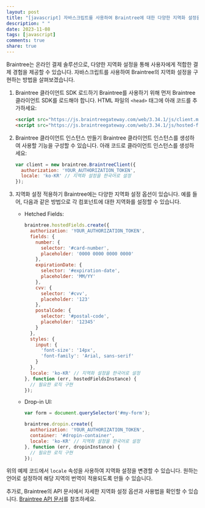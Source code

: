 ```yaml
---
layout: post
title: "[javascript] 자바스크립트를 사용하여 Braintree에 대한 다양한 지역화 설정을 구현하는 방법은 무엇인가요?"
description: " "
date: 2023-11-08
tags: [javascript]
comments: true
share: true
---
```


Braintree는 온라인 결제 솔루션으로, 다양한 지역화 설정을 통해 사용자에게 적합한 결제 경험을 제공할 수 있습니다. 자바스크립트를 사용하여 Braintree의 지역화 설정을 구현하는 방법을 살펴보겠습니다.

1. Braintree 클라이언트 SDK 로드하기
   Braintree를 사용하기 위해 먼저 Braintree 클라이언트 SDK를 로드해야 합니다. HTML 파일의 `<head>` 태그에 아래 코드를 추가하세요:
   ```html
   <script src="https://js.braintreegateway.com/web/3.34.1/js/client.min.js"></script>
   <script src="https://js.braintreegateway.com/web/3.34.1/js/hosted-fields.min.js"></script>
   ```

2. Braintree 클라이언트 인스턴스 만들기
   Braintree 클라이언트 인스턴스를 생성하여 사용할 기능을 구성할 수 있습니다. 아래 코드로 클라이언트 인스턴스를 생성하세요:
   ```javascript
   var client = new braintree.BraintreeClient({
     authorization: 'YOUR_AUTHORIZATION_TOKEN',
     locale: 'ko-KR' // 지역화 설정을 한국어로 설정
   });
   ```

3. 지역화 설정 적용하기
   Braintree에는 다양한 지역화 설정 옵션이 있습니다. 예를 들어, 다음과 같은 방법으로 각 컴포넌트에 대한 지역화를 설정할 수 있습니다.
   - Hetched Fields:
     ```javascript
     braintree.hostedFields.create({
       authorization: 'YOUR_AUTHORIZATION_TOKEN',
       fields: {
         number: {
           selector: '#card-number',
           placeholder: '0000 0000 0000 0000'
         },
         expirationDate: {
           selector: '#expiration-date',
           placeholder: 'MM/YY'
         },
         cvv: {
           selector: '#cvv',
           placeholder: '123'
         },
         postalCode: {
           selector: '#postal-code',
           placeholder: '12345'
         }
       },
       styles: {
         input: {
           'font-size': '14px',
           'font-family': 'Arial, sans-serif'
         }
       },
       locale: 'ko-KR' // 지역화 설정을 한국어로 설정
     }, function (err, hostedFieldsInstance) {
       // 필요한 로직 구현
     });
     ```
   - Drop-in UI:
     ```javascript
     var form = document.querySelector('#my-form');

     braintree.dropin.create({
       authorization: 'YOUR_AUTHORIZATION_TOKEN',
       container: '#dropin-container',
       locale: 'ko-KR' // 지역화 설정을 한국어로 설정
     }, function (err, dropinInstance) {
       // 필요한 로직 구현
     });
     ```

위의 예제 코드에서 `locale` 속성을 사용하여 지역화 설정을 변경할 수 있습니다. 원하는 언어로 설정하여 해당 지역의 번역이 적용되도록 만들 수 있습니다.

추가로, Braintree의 API 문서에서 자세한 지역화 설정 옵션과 사용법을 확인할 수 있습니다. [Braintree API 문서](https://developers.braintreepayments.com/reference/request/client-token/generate/)를 참조하세요.